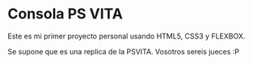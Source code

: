 # Consola PS VITA

Este es mi primer proyecto personal usando HTML5, CSS3 y FLEXBOX.

Se supone que es una replica de la PSVITA. Vosotros sereis jueces :P

